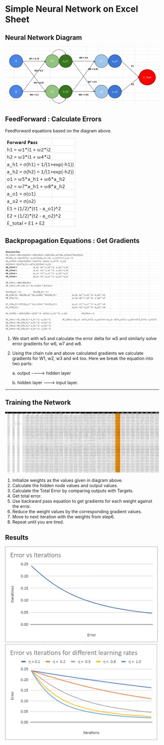 # Simple Neural Network on Excel Sheet

## Neural Network Diagram
<img src="./images/1. Neural Network Diagram.JPG" />

## FeedForward : Calculate Errors
Feedforward equations based on the diagram above.

<img src="./images/2. Forward pass.JPG"  />

## Backpropagation Equations : Get Gradients
<img src="./images/3. Backward Pass solving gradients.JPG" />

1. We start with w5 and calculate the error delta for w5 and similarly solve error gradients for w6, w7 and w8.

2. Using the chain rule and above calculated gradients we calculate gradients for W1, w2, w3 and w4 too. Here we break the equation into two parts:

   a. output  ----> hidden layer

   b. hidden layer  ---> input layer.

---

## Training the Network
<img src="./images/4. Training.JPG" width="1000"/>

1. Initialize weights as the values given in diagram above.
2. Calculate the hidden node values and output values.
3. Calculate the Total Error by comparing outputs with Targets.
4. Get total error.
5. Use backward pass equation to get gradients for each weight against the error.
6. Reduce the weight values by the corresponding gradient values.
7. Move to next iteration with the weights from step6.
8. Repeat until you are tired.

## Results

<img src="./images/5. Error vs Iterations.JPG" width="500"/>

<img src="./images/6. Impact of Learinging rate.JPG" width="500"/>

